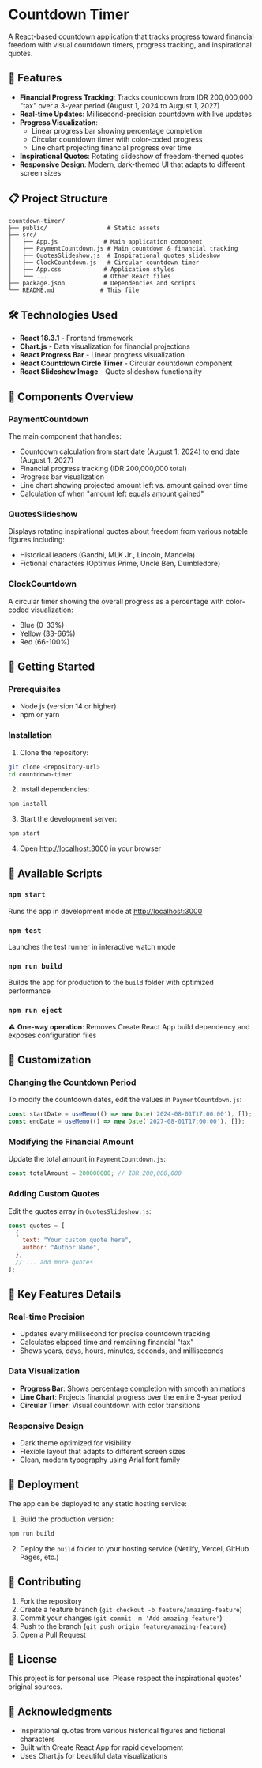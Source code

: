 # Countdown Timer

A React-based countdown application that tracks progress toward financial freedom with visual countdown timers, progress tracking, and inspirational quotes.

## 🚀 Features

- **Financial Progress Tracking**: Tracks countdown from IDR 200,000,000 "tax" over a 3-year period (August 1, 2024 to August 1, 2027)
- **Real-time Updates**: Millisecond-precision countdown with live updates
- **Progress Visualization**: 
  - Linear progress bar showing percentage completion
  - Circular countdown timer with color-coded progress
  - Line chart projecting financial progress over time
- **Inspirational Quotes**: Rotating slideshow of freedom-themed quotes
- **Responsive Design**: Modern, dark-themed UI that adapts to different screen sizes

## 📋 Project Structure

```
countdown-timer/
├── public/                 # Static assets
├── src/
│   ├── App.js             # Main application component
│   ├── PaymentCountdown.js # Main countdown & financial tracking
│   ├── QuotesSlideshow.js  # Inspirational quotes slideshow
│   ├── ClockCountdown.js   # Circular countdown timer
│   ├── App.css            # Application styles
│   └── ...                # Other React files
├── package.json           # Dependencies and scripts
└── README.md             # This file
```

## 🛠️ Technologies Used

- **React 18.3.1** - Frontend framework
- **Chart.js** - Data visualization for financial projections
- **React Progress Bar** - Linear progress visualization
- **React Countdown Circle Timer** - Circular countdown component
- **React Slideshow Image** - Quote slideshow functionality

## 🎯 Components Overview

### PaymentCountdown
The main component that handles:
- Countdown calculation from start date (August 1, 2024) to end date (August 1, 2027)
- Financial progress tracking (IDR 200,000,000 total)
- Progress bar visualization
- Line chart showing projected amount left vs. amount gained over time
- Calculation of when "amount left equals amount gained"

### QuotesSlideshow
Displays rotating inspirational quotes about freedom from various notable figures including:
- Historical leaders (Gandhi, MLK Jr., Lincoln, Mandela)
- Fictional characters (Optimus Prime, Uncle Ben, Dumbledore)

### ClockCountdown
A circular timer showing the overall progress as a percentage with color-coded visualization:
- Blue (0-33%)
- Yellow (33-66%)
- Red (66-100%)

## 🚀 Getting Started

### Prerequisites
- Node.js (version 14 or higher)
- npm or yarn

### Installation

1. Clone the repository:
```bash
git clone <repository-url>
cd countdown-timer
```

2. Install dependencies:
```bash
npm install
```

3. Start the development server:
```bash
npm start
```

4. Open [http://localhost:3000](http://localhost:3000) in your browser

## 📱 Available Scripts

### `npm start`
Runs the app in development mode at [http://localhost:3000](http://localhost:3000)

### `npm test`
Launches the test runner in interactive watch mode

### `npm run build`
Builds the app for production to the `build` folder with optimized performance

### `npm run eject`
⚠️ **One-way operation**: Removes Create React App build dependency and exposes configuration files

## 🎨 Customization

### Changing the Countdown Period
To modify the countdown dates, edit the values in `PaymentCountdown.js`:
```javascript
const startDate = useMemo(() => new Date('2024-08-01T17:00:00'), []);
const endDate = useMemo(() => new Date('2027-08-01T17:00:00'), []);
```

### Modifying the Financial Amount
Update the total amount in `PaymentCountdown.js`:
```javascript
const totalAmount = 200000000; // IDR 200,000,000
```

### Adding Custom Quotes
Edit the quotes array in `QuotesSlideshow.js`:
```javascript
const quotes = [
  {
    text: "Your custom quote here",
    author: "Author Name",
  },
  // ... add more quotes
];
```

## 🎯 Key Features Details

### Real-time Precision
- Updates every millisecond for precise countdown tracking
- Calculates elapsed time and remaining financial "tax"
- Shows years, days, hours, minutes, seconds, and milliseconds

### Data Visualization
- **Progress Bar**: Shows percentage completion with smooth animations
- **Line Chart**: Projects financial progress over the entire 3-year period
- **Circular Timer**: Visual countdown with color transitions

### Responsive Design
- Dark theme optimized for visibility
- Flexible layout that adapts to different screen sizes
- Clean, modern typography using Arial font family

## 🚀 Deployment

The app can be deployed to any static hosting service:

1. Build the production version:
```bash
npm run build
```

2. Deploy the `build` folder to your hosting service (Netlify, Vercel, GitHub Pages, etc.)

## 🤝 Contributing

1. Fork the repository
2. Create a feature branch (`git checkout -b feature/amazing-feature`)
3. Commit your changes (`git commit -m 'Add amazing feature'`)
4. Push to the branch (`git push origin feature/amazing-feature`)
5. Open a Pull Request

## 📄 License

This project is for personal use. Please respect the inspirational quotes' original sources.

## 🙏 Acknowledgments

- Inspirational quotes from various historical figures and fictional characters
- Built with Create React App for rapid development
- Uses Chart.js for beautiful data visualizations

